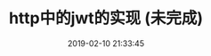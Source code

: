 ---
title: http中的jwt的实现 (未完成)
date: 2019-02-10 21:33:45
tags: [Http]
categories: [Http]
description: http中的jwt的实现
---